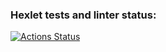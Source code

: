 ### Hexlet tests and linter status:
[![Actions Status](https://github.com/Imabirdmf/python-project-lvl1/workflows/hexlet-check/badge.svg)](https://github.com/Imabirdmf/python-project-lvl1/actions)